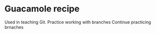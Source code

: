 # Guacamole recipe
Used in teaching Git.
Practice working with branches
Continue practicing brnaches
